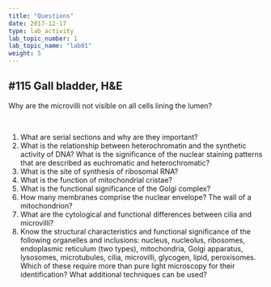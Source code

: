 ```yaml
---
title: "Questions"
date: 2017-12-17
type: lab_activity
lab_topic_number: 1
lab_topic_name: "lab01"
weight: 5
---
```

<div class="entrybody">


<h2>#115 Gall bladder, <span class="caps">H&amp;E</span></h2>

<p>Why are the microvilli not visible on all cells lining the lumen?</p>
<br>
<ol>
<li>What are serial sections and why are they important?</li>
<li>What is the relationship between heterochromatin and the synthetic activity of <span class="caps">DNA</span>?  What is the significance of the nuclear staining patterns that are described as euchromatic and heterochromatic? </li>
<li>What is the site of synthesis of ribosomal <span class="caps">RNA</span>?</li>
<li>What is the function of mitochondrial cristae?</li>
<li>What is the functional significance of the Golgi complex?</li>
<li>How many membranes comprise the nuclear envelope? The wall of a mitochondrion?</li>
<li>What are the cytological and functional differences between cilia and microvilli?</li>
<li>Know the structural characteristics and functional significance of the following organelles and inclusions:  nucleus, nucleolus, ribosomes, endoplasmic reticulum (two types), mitochondria, Golgi apparatus, lysosomes, microtubules, cilia, microvilli, glycogen, lipid, peroxisomes.  Which of these require more than pure light microscopy for their identification?  What additional techniques can be used? </li>
</ol>


						
						
</div>
